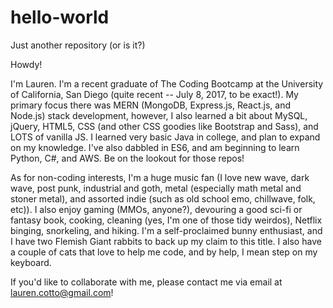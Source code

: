 # hello-world
Just another repository (or is it?)

Howdy!

I'm Lauren. I'm a recent graduate of The Coding Bootcamp at the University of California, San Diego (quite recent -- July 8, 2017, to be exact!). My primary focus there was MERN (MongoDB, Express.js, React.js, and Node.js) stack development, however, I also learned a bit about MySQL, jQuery, HTML5, CSS (and other CSS goodies like Bootstrap and Sass), and LOTS of vanilla JS. I learned very basic Java in college, and plan to expand on my knowledge. I've also dabbled in ES6, and am beginning to learn Python, C#, and AWS. Be on the lookout for those repos!

As for non-coding interests, I'm a huge music fan (I love new wave, dark wave, post punk, industrial and goth, metal (especially math metal and stoner metal), and assorted indie (such as old school emo, chillwave, folk, etc)). I also enjoy gaming (MMOs, anyone?), devouring a good sci-fi or fantasy book, cooking, cleaning (yes, I'm one of those tidy weirdos), Netflix binging, snorkeling, and hiking. I'm a self-proclaimed bunny enthusiast, and I have two Flemish Giant rabbits to back up my claim to this title. I also have a couple of cats that love to help me code, and by help, I mean step on my keyboard. 

If you'd like to collaborate with me, please contact me via email at lauren.cotto@gmail.com!
